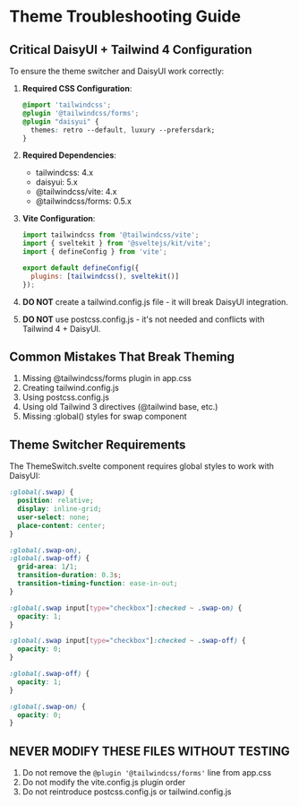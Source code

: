 # Theme Troubleshooting Guide

## Critical DaisyUI + Tailwind 4 Configuration

To ensure the theme switcher and DaisyUI work correctly:

1. **Required CSS Configuration**:
   ```css
   @import 'tailwindcss';
   @plugin '@tailwindcss/forms';
   @plugin "daisyui" {
     themes: retro --default, luxury --prefersdark;
   }
   ```

2. **Required Dependencies**:
   - tailwindcss: 4.x
   - daisyui: 5.x
   - @tailwindcss/vite: 4.x
   - @tailwindcss/forms: 0.5.x

3. **Vite Configuration**:
   ```js
   import tailwindcss from '@tailwindcss/vite';
   import { sveltekit } from '@sveltejs/kit/vite';
   import { defineConfig } from 'vite';

   export default defineConfig({
     plugins: [tailwindcss(), sveltekit()]
   });
   ```

4. **DO NOT** create a tailwind.config.js file - it will break DaisyUI integration.

5. **DO NOT** use postcss.config.js - it's not needed and conflicts with Tailwind 4 + DaisyUI.

## Common Mistakes That Break Theming

1. Missing @tailwindcss/forms plugin in app.css
2. Creating tailwind.config.js
3. Using postcss.config.js
4. Using old Tailwind 3 directives (@tailwind base, etc.)
5. Missing :global() styles for swap component

## Theme Switcher Requirements

The ThemeSwitch.svelte component requires global styles to work with DaisyUI:

```css
:global(.swap) {
  position: relative;
  display: inline-grid;
  user-select: none;
  place-content: center;
}

:global(.swap-on),
:global(.swap-off) {
  grid-area: 1/1;
  transition-duration: 0.3s;
  transition-timing-function: ease-in-out;
}

:global(.swap input[type="checkbox"]:checked ~ .swap-on) {
  opacity: 1;
}

:global(.swap input[type="checkbox"]:checked ~ .swap-off) {
  opacity: 0;
}

:global(.swap-off) {
  opacity: 1;
}

:global(.swap-on) {
  opacity: 0;
}
```

## NEVER MODIFY THESE FILES WITHOUT TESTING

1. Do not remove the `@plugin '@tailwindcss/forms'` line from app.css
2. Do not modify the vite.config.js plugin order
3. Do not reintroduce postcss.config.js or tailwind.config.js